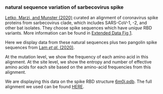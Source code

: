 ### natural sequence variation of sarbecovirus spike

[Letko, Marzi, and Munster (2020)](https://www.nature.com/articles/s41564-020-0688-y) curated an alignment of coronavirus spike proteins from sarbecovirus clade, which includes SARS-CoV-1, -2, and other bat isolates.
They choose spike sequences which have _unique_ RBD variants.
More information can be found in [Extended Data Fig 1](https://www.nature.com/articles/s41564-020-0688-y/figures/6).

Here we display data from these natural sequences plus two pangolin spike sequences from [Lam _et al._ (2020)](https://www.nature.com/articles/s41586-020-2169-0).

At the mutation level, we show the frequency of each amino acid in this alignment.
At the site level, we show the entropy and number of effective amino acids for each site based on the amino-acid frequencies from this alignment.

We are displaying this data on the spike RBD structure [6m0j.pdb](https://www.rcsb.org/structure/6m0j).
The full alignment we used can be found [HERE](https://github.com/dms-view/SARS-CoV-2/blob/master/data/Spike/Letko2020/results/Letko2020_spike.csv).
